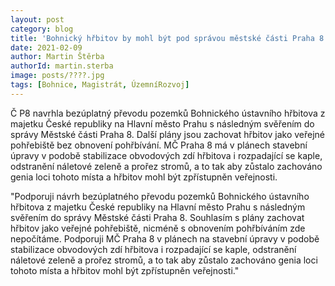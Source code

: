 ```yaml
---
layout: post
category: blog
title: 'Bohnický hřbitov by mohl být pod správou městské části Praha 8'
date: 2021-02-09
author: Martin Štěrba
authorId: martin.sterba
image: posts/????.jpg
tags: [Bohnice, Magistrát, ÚzemníRozvoj]
---
```


Č P8 navrhla bezúplatný převodu pozemků Bohnického ústavního hřbitova z majetku České republiky na Hlavní město Prahu s následným svěřením do správy Městské části Praha 8. Další plány jsou zachovat hřbitov jako veřejné pohřebiště bez obnovení pohřbívání. MČ Praha 8 má v plánech stavební úpravy v podobě stabilizace obvodových zdí hřbitova i rozpadající se kaple, odstranění náletové zeleně a prořez stromů, a to tak aby zůstalo zachováno genia loci tohoto místa a hřbitov mohl být zpřístupněn veřejnosti.


"Podporuji návrh bezúplatného převodu pozemků Bohnického ústavního hřbitova z majetku České republiky na Hlavní město Prahu s následným svěřením do správy Městské části Praha 8. Souhlasím s plány zachovat hřbitov jako veřejné pohřebiště, nicméně s obnovením pohřbíváním zde nepočítáme. Podporuji MČ Praha 8 v plánech na stavební úpravy v podobě stabilizace obvodových zdí hřbitova i rozpadající se kaple, odstranění náletové zeleně a prořez stromů, a to tak aby zůstalo zachováno genia loci tohoto místa a hřbitov mohl být zpřístupněn veřejnosti."
